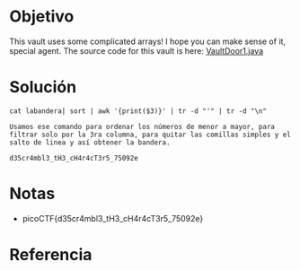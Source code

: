 # Objetivo
This vault uses some complicated arrays! I hope you can make sense of it, special agent. The source code for this vault is here: [VaultDoor1.java](https://jupiter.challenges.picoctf.org/static/ff2585f7afd21b81f69d2fbe37c081ae/VaultDoor1.java)
# Solución
```
cat labandera| sort | awk '{print($3)}' | tr -d "'" | tr -d "\n"

Usamos ese comando para ordenar los números de menor a mayor, para filtrar solo por la 3ra columna, para quitar las comillas simples y el salto de linea y así obtener la bandera.

d35cr4mbl3_tH3_cH4r4cT3r5_75092e
```
# Notas
- picoCTF{d35cr4mbl3_tH3_cH4r4cT3r5_75092e}
# Referencia